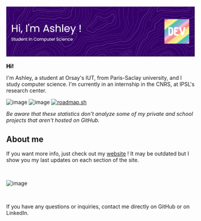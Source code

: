 ![title](./banner.png)

<p style="font-weight: 900;">
  Hi!
</p>
<p>
  I'm Ashley, a student at Orsay's IUT, from Paris-Saclay university, 
  and I study computer science. I'm currently in an internship in the 
  CNRS, at IPSL's research center.
</p>

![image](http://github-profile-summary-cards.vercel.app/api/cards/repos-per-language?username=sillyash&theme=tokyonight)
![image](http://github-profile-summary-cards.vercel.app/api/cards/most-commit-language?username=sillyash&theme=tokyonight)
[![roadmap.sh](https://roadmap.sh/card/tall/67a08cc2d7c9b4cc8b6bd6ea?variant=dark)](https://roadmap.sh)

*Be aware that these statistics don't analyze some of my private and school projects that aren't hosted on GitHub.*


## About me

If you want more info, just check out my [website](https://sillyash.github.io) ! It may be outdated but I show you my last updates on each section of the site.

<br>

![image](http://github-profile-summary-cards.vercel.app/api/cards/profile-details?username=sillyash&theme=tokyonight)

<br>

If you have any questions or inquiries, contact me directly on GitHub or on LinkedIn.
